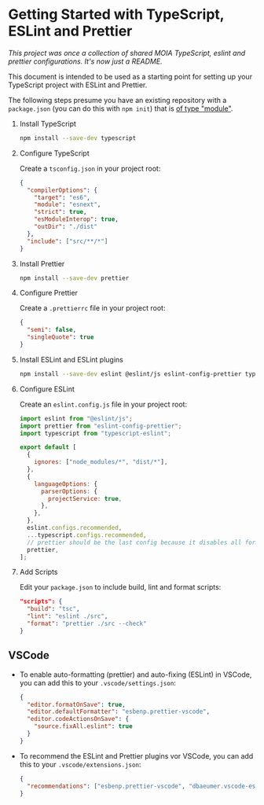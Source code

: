 # Getting Started with TypeScript, ESLint and Prettier

_This project was once a collection of shared MOIA TypeScript, eslint and prettier configurations. It's now just a README._

This document is intended to be used as a starting point for setting up your TypeScript project with ESLint and Prettier.

The following steps presume you have an existing repository with a `package.json` (you can do this with `npm init`) that is [of type "module"](https://nodejs.org/api/packages.html#type).

1. Install TypeScript

   ```bash
   npm install --save-dev typescript
   ```

2. Configure TypeScript

   Create a `tsconfig.json` in your project root:

   ```json
   {
     "compilerOptions": {
       "target": "es6",
       "module": "esnext",
       "strict": true,
       "esModuleInterop": true,
       "outDir": "./dist"
     },
     "include": ["src/**/*"]
   }
   ```

3. Install Prettier

   ```bash
   npm install --save-dev prettier
   ```

4. Configure Prettier

   Create a `.prettierrc` file in your project root:

   ```json
   {
     "semi": false,
     "singleQuote": true
   }
   ```

5. Install ESLint and ESLint plugins

   ```bash
   npm install --save-dev eslint @eslint/js eslint-config-prettier typescript-eslint
   ```

6. Configure ESLint

   Create an `eslint.config.js` file in your project root:

   ```js
   import eslint from "@eslint/js";
   import prettier from "eslint-config-prettier";
   import typescript from "typescript-eslint";

   export default [
     {
       ignores: ["node_modules/*", "dist/*"],
     },
     {
       languageOptions: {
         parserOptions: {
           projectService: true,
         },
       },
     },
     eslint.configs.recommended,
     ...typescript.configs.recommended,
     // prettier should be the last config because it disables all formatting rules
     prettier,
   ];
   ```

7. Add Scripts

   Edit your `package.json` to include build, lint and format scripts:

   ```json
   "scripts": {
     "build": "tsc",
     "lint": "eslint ./src",
     "format": "prettier ./src --check"
   }
   ```

## VSCode

- To enable auto-formatting (prettier) and auto-fixing (ESLint) in VSCode, you can add this to your `.vscode/settings.json`:

  ```json
  {
    "editor.formatOnSave": true,
    "editor.defaultFormatter": "esbenp.prettier-vscode",
    "editor.codeActionsOnSave": {
      "source.fixAll.eslint": true
    }
  }
  ```

- To recommend the ESLint and Prettier plugins vor VSCode, you can add this to your `.vscode/extensions.json`:

  ```json
  {
    "recommendations": ["esbenp.prettier-vscode", "dbaeumer.vscode-eslint"]
  }
  ```
